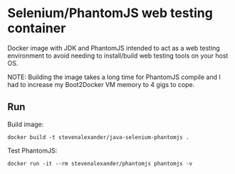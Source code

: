 # Selenium/PhantomJS web testing container

Docker image with JDK and PhantomJS intended to act as a web testing environment to avoid needing
to install/build web testing tools on your host OS.

NOTE: Building the image takes a long time for PhantomJS compile and I had to increase my Boot2Docker VM memory to 4 gigs to cope.

## Run

Build image:

```
docker build -t stevenalexander/java-selenium-phantomjs .
```

Test PhantomJS:

```
docker run -it --rm stevenalexander/phantomjs phantomjs -v
```
